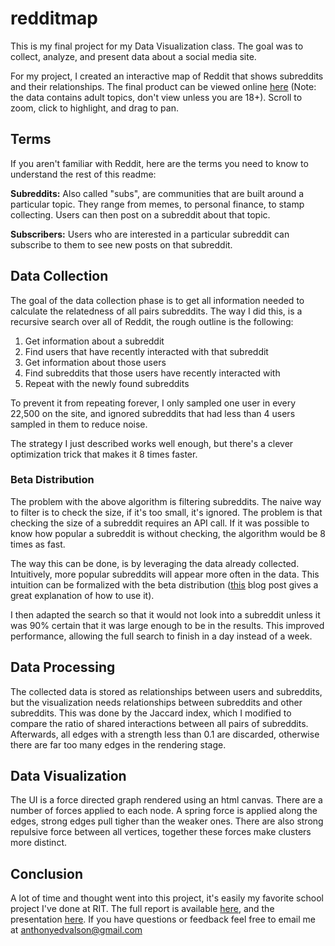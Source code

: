 # redditmap

This is my final project for my Data Visualization class. The goal was to collect, analyze, and present data about a social media site.

For my project, I created an interactive map of Reddit that shows subreddits and their relationships. 
The final product can be viewed online [here](https://anthonyedvalson.github.io/redditmap/)
(Note: the data contains adult topics, don't view unless you are 18+). Scroll to zoom, click to highlight, and drag to pan.

## Terms
If you aren't familiar with Reddit, here are the terms you need to know to understand the rest of this readme:

**Subreddits:** Also called "subs", are communities that are built around a particular topic. They range from memes, to personal finance, to stamp collecting.
Users can then post on a subreddit about that topic.

**Subscribers:** Users who are interested in a particular subreddit can subscribe to them to see new posts on that subreddit.


## Data Collection
The goal of the data collection phase is to get all information needed to calculate the relatedness of all pairs subreddits. 
The way I did this, is a recursive search over all of Reddit, the rough outline is the following:

1. Get information about a subreddit
2. Find users that have recently interacted with that subreddit
3. Get information about those users
4. Find subreddits that those users have recently interacted with
5. Repeat with the newly found subreddits

To prevent it from repeating forever, I only sampled one user in every 22,500 on the site, and ignored subreddits that had less than 4 users sampled in them to reduce noise.

The strategy I just described works well enough, but there's a clever optimization trick that makes it 8 times faster. 

### Beta Distribution 
The problem with the above algorithm is filtering subreddits. The naive way to filter is to check the size, if it's too small, it's ignored. 
The problem is that checking the size of a subreddit requires an API call. If it was possible to know how popular a subreddit is without checking, 
the algorithm would be 8 times as fast.

The way this can be done, is by leveraging the data already collected. Intuitively, more popular subreddits will appear more often in the data. This intuition can
be formalized with the beta distribution ([this](http://varianceexplained.org/statistics/beta_distribution_and_baseball/) blog post gives a great explanation of how to use it).

I then adapted the search so that it would not look into a subreddit unless it was 90% certain that it was large enough to be in the results.
This improved performance, allowing the full search to finish in a day instead of a week.

## Data Processing

The collected data is stored as relationships between users and subreddits, but the visualization needs relationships between subreddits and other subreddits.
This was done by the Jaccard index, which I modified to compare the ratio of shared interactions between all pairs of subreddits.
Afterwards, all edges with a strength less than 0.1 are discarded, otherwise there are far too many edges in the rendering stage.


## Data Visualization

The UI is a force directed graph rendered using an html canvas. There are a number of forces applied to each node. A spring force is applied along the edges, strong edges pull tigher than the weaker ones. There are also strong repulsive force between all vertices, together these forces make clusters more distinct. 


## Conclusion

A lot of time and thought went into this project, it's easily my favorite school project I've done at RIT. The full report is available [here](https://docs.google.com/document/d/1_vshGcIGUmvLzSv5qEqXOi9oBIF0W9SPeSOrlGm9rZA/edit?usp=sharing),
and the presentation [here](https://docs.google.com/presentation/d/1vqsLJG2nY51LtXgptzHhcsq1yN1ptCFzBbhKfk0R9H0/edit?usp=sharing). If you have questions or feedback
feel free to email me at anthonyedvalson@gmail.com
